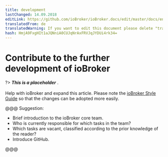```yaml
---
title: development
lastChanged: 14.09.2018
editLink: https://github.com/ioBroker/ioBroker.docs/edit/master/docs/en/community/project.md
translatedFrom: de
translatedWarning: If you want to edit this document please delete "translatedFrom" field, elsewise this document will be translated automatically again
hash: HmjA9FxgHIt1aJQNniA0CUJqNrAxFRVJqJYDUi4rk34=
---
```

# Contribute to the further development of ioBroker
?> ***This is a placeholder*** .<br><br> Help with ioBroker and expand this article. Please note the [ioBroker Style Guide](https://www.iobroker.net/#de/documentation/community/styleguidedoc.md) so that the changes can be adopted more easily.

@@@ Suggestion:

* Brief introduction to the ioBroker core team.
* Who is currently responsible for which tasks in the team?
* Which tasks are vacant, classified according to the prior knowledge of the reader?
* Introduce GitHub.

@@@